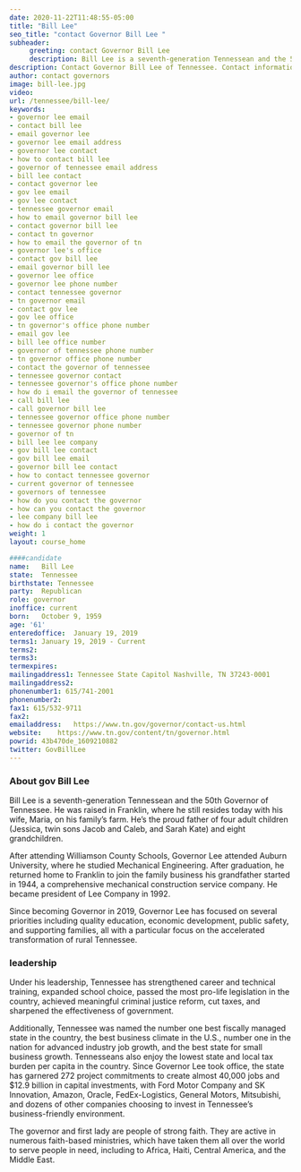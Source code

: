 ```yaml
---
date: 2020-11-22T11:48:55-05:00
title: "Bill Lee"
seo_title: "contact Governor Bill Lee "
subheader:
     greeting: contact Governor Bill Lee 
     description: Bill Lee is a seventh-generation Tennessean and the 50th Governor of Tennessee. He was raised in Franklin, where he still resides today with his wife, Maria, on his family’s farm. He’s the proud father of four adult children (Jessica, twin sons Jacob and Caleb, and Sarah Kate) and eight grandchildren. After attending Williamson County Schools, Governor Lee attended Auburn University, where he studied Mechanical Engineering. After graduation, he returned home to Franklin to join the family business his grandfather started in 1944, a comprehensive mechanical construction service company. He became president of Lee Company in 1992.
description: Contact Governor Bill Lee of Tennessee. Contact information for Bill Lee includes his email address, phone number, and mailing address.
author: contact governors
image: bill-lee.jpg
video:
url: /tennessee/bill-lee/
keywords: 
- governor lee email
- contact bill lee
- email governor lee
- governor lee email address
- governor lee contact
- how to contact bill lee
- governor of tennessee email address
- bill lee contact
- contact governor lee
- gov lee email
- gov lee contact
- tennessee governor email
- how to email governor bill lee
- contact governor bill lee
- contact tn governor
- how to email the governor of tn
- governor lee's office
- contact gov bill lee
- email governor bill lee
- governor lee office
- governor lee phone number
- contact tennessee governor
- tn governor email
- contact gov lee
- gov lee office
- tn governor's office phone number
- email gov lee
- bill lee office number
- governor of tennessee phone number
- tn governor office phone number
- contact the governor of tennessee
- tennessee governor contact
- tennessee governor's office phone number
- how do i email the governor of tennessee
- call bill lee
- call governor bill lee
- tennessee governor office phone number
- tennessee governor phone number
- governor of tn
- bill lee lee company
- gov bill lee contact
- gov bill lee email
- governor bill lee contact
- how to contact tennessee governor
- current governor of tennessee
- governors of tennessee
- how do you contact the governor
- how can you contact the governor
- lee company bill lee
- how do i contact the governor
weight: 1
layout: course_home

####candidate
name:	Bill Lee
state:	Tennessee
birthstate: Tennessee
party:	Republican
role: governor
inoffice: current
born:	October 9, 1959
age: '61'
enteredoffice:	January 19, 2019 
terms1: January 19, 2019 - Current
terms2: 
terms3: 
termexpires:	
mailingaddress1: Tennessee State Capitol Nashville, TN 37243-0001
mailingaddress2:		
phonenumber1: 615/741-2001
phonenumber2:	
fax1: 615/532-9711
fax2: 
emailaddress:	https://www.tn.gov/governor/contact-us.html
website:	https://www.tn.gov/content/tn/governor.html
powrid: 43b470de_1609210882
twitter: GovBillLee
---
```



### About gov Bill Lee 
Bill Lee is a seventh-generation Tennessean and the 50th Governor of Tennessee. He was raised in Franklin, where he still resides today with his wife, Maria, on his family’s farm. He’s the proud father of four adult children (Jessica, twin sons Jacob and Caleb, and Sarah Kate) and eight grandchildren.

After attending Williamson County Schools, Governor Lee attended Auburn University, where he studied Mechanical Engineering. After graduation, he returned home to Franklin to join the family business his grandfather started in 1944, a comprehensive mechanical construction service company. He became president of Lee Company in 1992.

Since becoming Governor in 2019, Governor Lee has focused on several priorities including quality education, economic development, public safety, and supporting families, all with a particular focus on the accelerated transformation of rural Tennessee.

### leadership
Under his leadership, Tennessee has strengthened career and technical training, expanded school choice, passed the most pro-life legislation in the country, achieved meaningful criminal justice reform, cut taxes, and sharpened the effectiveness of government.

Additionally, Tennessee was named the number one best fiscally managed state in the country, the best business climate in the U.S., number one in the nation for advanced industry job growth, and the best state for small business growth. Tennesseans also enjoy the lowest state and local tax burden per capita in the country. Since Governor Lee took office, the state has garnered 272 project commitments to create almost 40,000 jobs and $12.9 billion in capital investments, with Ford Motor Company and SK Innovation, Amazon, Oracle, FedEx-Logistics, General Motors, Mitsubishi, and dozens of other companies choosing to invest in Tennessee’s business-friendly environment.

The governor and first lady are people of strong faith. They are active in numerous faith-based ministries, which have taken them all over the world to serve people in need, including to Africa, Haiti, Central America, and the Middle East.